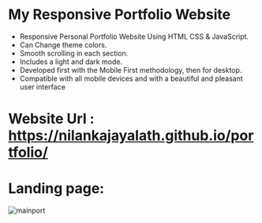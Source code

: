 # My Responsive Portfolio Website
* Responsive Personal Portfolio Website Using HTML CSS & JavaScript.
* Can Change theme colors.
* Smooth scrolling in each section.
* Includes a light and dark mode.
* Developed first with the Mobile First methodology, then for desktop.
* Compatible with all mobile devices and with a beautiful and pleasant user interface
# Website Url : https://nilankajayalath.github.io/portfolio/
# Landing page:
![mainport](https://github.com/user-attachments/assets/88e6142d-75b8-452f-9754-7855563ead1d)
